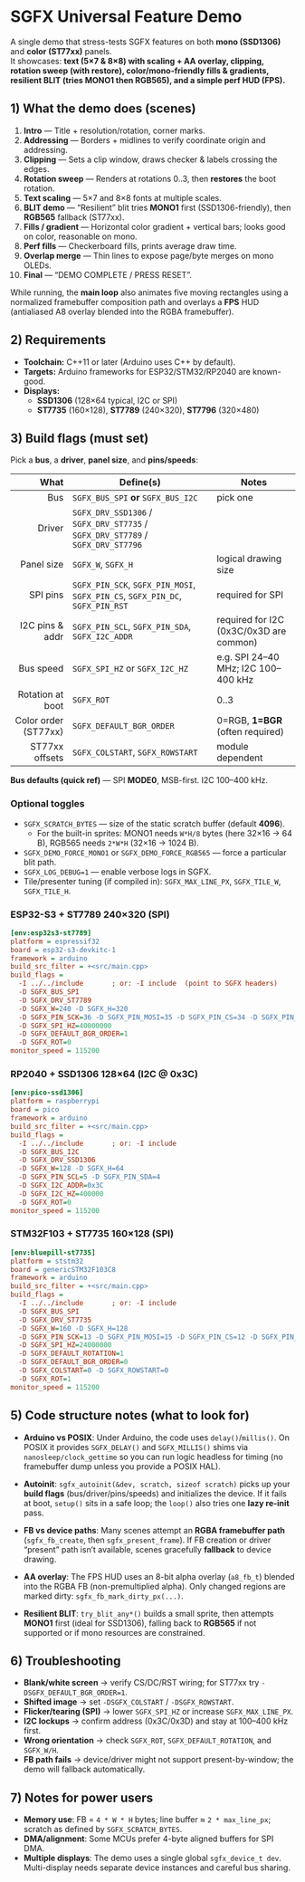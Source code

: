 # SGFX Universal Feature Demo

A single demo that stress-tests SGFX features on both **mono (SSD1306)** and **color (ST77xx)** panels.  
It showcases: **text (5×7 & 8×8) with scaling + AA overlay, clipping, rotation sweep (with restore), color/mono-friendly fills & gradients, resilient BLIT (tries MONO1 then RGB565), and a simple perf HUD (FPS).**

## 1) What the demo does (scenes)

1. **Intro** — Title + resolution/rotation, corner marks.  
2. **Addressing** — Borders + midlines to verify coordinate origin and addressing.  
3. **Clipping** — Sets a clip window, draws checker & labels crossing the edges.  
4. **Rotation sweep** — Renders at rotations 0..3, then **restores** the boot rotation.  
5. **Text scaling** — 5×7 and 8×8 fonts at multiple scales.  
6. **BLIT demo** — “Resilient” blit tries **MONO1** first (SSD1306-friendly), then **RGB565** fallback (ST77xx).  
7. **Fills / gradient** — Horizontal color gradient + vertical bars; looks good on color, reasonable on mono.  
8. **Perf fills** — Checkerboard fills, prints average draw time.  
9. **Overlap merge** — Thin lines to expose page/byte merges on mono OLEDs.  
10. **Final** — “DEMO COMPLETE / PRESS RESET”.

While running, the **main loop** also animates five moving rectangles using a normalized framebuffer composition path and overlays a **FPS** HUD (antialiased A8 overlay blended into the RGBA framebuffer).

## 2) Requirements

- **Toolchain:** C++11 or later (Arduino uses C++ by default).  
- **Targets:** Arduino frameworks for ESP32/STM32/RP2040 are known-good.  
- **Displays:**  
  - **SSD1306** (128×64 typical, I2C or SPI)  
  - **ST7735** (160×128), **ST7789** (240×320), **ST7796** (320×480)

## 3) Build flags (must set)

Pick a **bus**, a **driver**, **panel size**, and **pins/speeds**:

| What                    | Define(s)                                             | Notes |
|------------------------:|--------------------------------------------------------|------|
| Bus                     | `SGFX_BUS_SPI` **or** `SGFX_BUS_I2C`                 | pick one |
| Driver                  | `SGFX_DRV_SSD1306` / `SGFX_DRV_ST7735` / `SGFX_DRV_ST7789` / `SGFX_DRV_ST7796` | |
| Panel size              | `SGFX_W`, `SGFX_H`                                    | logical drawing size |
| SPI pins                | `SGFX_PIN_SCK`, `SGFX_PIN_MOSI`, `SGFX_PIN_CS`, `SGFX_PIN_DC`, `SGFX_PIN_RST` | required for SPI |
| I2C pins & addr         | `SGFX_PIN_SCL`, `SGFX_PIN_SDA`, `SGFX_I2C_ADDR`       | required for I2C (0x3C/0x3D are common) |
| Bus speed               | `SGFX_SPI_HZ` or `SGFX_I2C_HZ`                        | e.g. SPI 24–40 MHz; I2C 100–400 kHz |
| Rotation at boot        | `SGFX_ROT`                                            | 0..3 |
| Color order (ST77xx)    | `SGFX_DEFAULT_BGR_ORDER`                                    | 0=RGB, **1=BGR** (often required) |
| ST77xx offsets          | `SGFX_COLSTART`, `SGFX_ROWSTART`                       | module dependent |

**Bus defaults (quick ref)** — SPI **MODE0**, MSB-first. I2C 100–400 kHz.

### Optional toggles
- `SGFX_SCRATCH_BYTES` — size of the static scratch buffer (default **4096**).  
  - For the built-in sprites: MONO1 needs `W*H/8` bytes (here 32×16 → 64 B), RGB565 needs `2*W*H` (32×16 → 1024 B).  
- `SGFX_DEMO_FORCE_MONO1` or `SGFX_DEMO_FORCE_RGB565` — force a particular blit path.  
- `SGFX_LOG_DEBUG=1` — enable verbose logs in SGFX.  
- Tile/presenter tuning (if compiled in): `SGFX_MAX_LINE_PX`, `SGFX_TILE_W`, `SGFX_TILE_H`.

### ESP32-S3 + ST7789 240×320 (SPI)
```ini
[env:esp32s3-st7789]
platform = espressif32
board = esp32-s3-devkitc-1
framework = arduino
build_src_filter = +<src/main.cpp>
build_flags =
  -I ../../include       ; or: -I include  (point to SGFX headers)
  -D SGFX_BUS_SPI
  -D SGFX_DRV_ST7789
  -D SGFX_W=240 -D SGFX_H=320
  -D SGFX_PIN_SCK=36 -D SGFX_PIN_MOSI=35 -D SGFX_PIN_CS=34 -D SGFX_PIN_DC=33 -D SGFX_PIN_RST=37
  -D SGFX_SPI_HZ=40000000
  -D SGFX_DEFAULT_BGR_ORDER=1
  -D SGFX_ROT=0
monitor_speed = 115200
````

### RP2040 + SSD1306 128×64 (I2C @ 0x3C)

```ini
[env:pico-ssd1306]
platform = raspberrypi
board = pico
framework = arduino
build_src_filter = +<src/main.cpp>
build_flags =
  -I ../../include       ; or: -I include
  -D SGFX_BUS_I2C
  -D SGFX_DRV_SSD1306
  -D SGFX_W=128 -D SGFX_H=64
  -D SGFX_PIN_SCL=5 -D SGFX_PIN_SDA=4
  -D SGFX_I2C_ADDR=0x3C
  -D SGFX_I2C_HZ=400000
  -D SGFX_ROT=0
monitor_speed = 115200
```

### STM32F103 + ST7735 160×128 (SPI)

```ini
[env:bluepill-st7735]
platform = ststm32
board = genericSTM32F103C8
framework = arduino
build_src_filter = +<src/main.cpp>
build_flags =
  -I ../../include       ; or: -I include
  -D SGFX_BUS_SPI
  -D SGFX_DRV_ST7735
  -D SGFX_W=160 -D SGFX_H=128
  -D SGFX_PIN_SCK=13 -D SGFX_PIN_MOSI=15 -D SGFX_PIN_CS=12 -D SGFX_PIN_DC=11 -D SGFX_PIN_RST=10
  -D SGFX_SPI_HZ=24000000
  -D SGFX_DEFAULT_ROTATION=1
  -D SGFX_DEFAULT_BGR_ORDER=0
  -D SGFX_COLSTART=0 -D SGFX_ROWSTART=0
  -D SGFX_ROT=1
monitor_speed = 115200
```

## 5) Code structure notes (what to look for)

* **Arduino vs POSIX**:
  Under Arduino, the code uses `delay()`/`millis()`. On POSIX it provides `SGFX_DELAY()` and `SGFX_MILLIS()` shims via `nanosleep/clock_gettime` so you can run logic headless for timing (no framebuffer dump unless you provide a POSIX HAL).

* **Autoinit**:
  `sgfx_autoinit(&dev, scratch, sizeof scratch)` picks up your **build flags** (bus/driver/pins/speeds) and initializes the device.
  If it fails at boot, `setup()` sits in a safe loop; the `loop()` also tries one **lazy re-init** pass.

* **FB vs device paths**:
  Many scenes attempt an **RGBA framebuffer path** (`sgfx_fb_create`, then `sgfx_present_frame`). If FB creation or driver “present” path isn’t available, scenes gracefully **fallback** to device drawing.

* **AA overlay**:
  The FPS HUD uses an 8-bit alpha overlay (`a8_fb_t`) blended into the RGBA FB (non-premultiplied alpha). Only changed regions are marked dirty: `sgfx_fb_mark_dirty_px(...)`.

* **Resilient BLIT**:
  `try_blit_any*()` builds a small sprite, then attempts **MONO1** first (ideal for SSD1306), falling back to **RGB565** if not supported or if mono resources are constrained.

## 6) Troubleshooting

* **Blank/white screen** → verify CS/DC/RST wiring; for ST77xx try `-DSGFX_DEFAULT_BGR_ORDER=1`.
* **Shifted image** → set `-DSGFX_COLSTART` / `-DSGFX_ROWSTART`.
* **Flicker/tearing (SPI)** → lower `SGFX_SPI_HZ` or increase `SGFX_MAX_LINE_PX`.
* **I2C lockups** → confirm address (0x3C/0x3D) and stay at 100–400 kHz first.
* **Wrong orientation** → check `SGFX_ROT`, `SGFX_DEFAULT_ROTATION`, and `SGFX_W/H`.
* **FB path fails** → device/driver might not support present-by-window; the demo will fallback automatically.

## 7) Notes for power users

* **Memory use**: FB = `4 * W * H` bytes; line buffer ≈ `2 * max_line_px`; scratch as defined by `SGFX_SCRATCH_BYTES`.
* **DMA/alignment**: Some MCUs prefer 4-byte aligned buffers for SPI DMA.
* **Multiple displays**: The demo uses a single global `sgfx_device_t dev`. Multi-display needs separate device instances and careful bus sharing.
